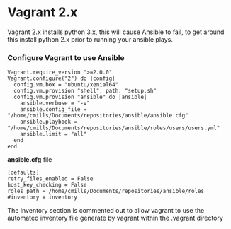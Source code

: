 # Vagrant 2.x

Vagrant 2.x installs python 3.x, this will cause Ansible to fail, to get around this install python 2.x prior to running your ansible plays.

### Configure Vagrant to use Ansible
```
Vagrant.require_version ">=2.0.0"
Vagrant.configure("2") do |config|
  config.vm.box = "ubuntu/xenial64"
  config.vm.provision "shell", path: "setup.sh"
  config.vm.provision "ansible" do |ansible|
    ansible.verbose = "-v"
    ansible.config_file = "/home/cmills/Documents/repositories/ansible/ansible.cfg"
    ansible.playbook = "/home/cmills/Documents/repositories/ansible/roles/users/users.yml"
    ansible.limit = "all"
  end
end
```
**ansible.cfg** file
```
[defaults]
retry_files_enabled = False
host_key_checking = False
roles_path = /home/cmills/Documents/repositories/ansible/roles
#inventory = inventory
```
The inventory section is commented out to allow vagrant to use the automated inventory file generate by vagrant within the .vagrant directory
